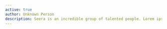 ```yaml
---
active: true
author: Unknown Person
description: Seera is an incredible group of talented people. Lorem ipsum dolar set lama lorem ipsum!
---
```

